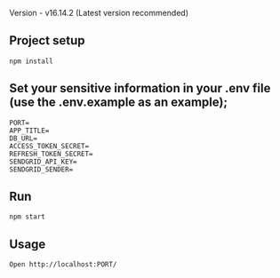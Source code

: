 Version - v16.14.2 (Latest version recommended)

## Project setup
`````
npm install
`````

## Set your sensitive information in your .env file (use the .env.example as an example);
`````
PORT=
APP_TITLE=
DB_URL=
ACCESS_TOKEN_SECRET=
REFRESH_TOKEN_SECRET=
SENDGRID_API_KEY=
SENDGRID_SENDER=
`````

## Run
`````
npm start
`````

## Usage
`````
Open http://localhost:PORT/
`````